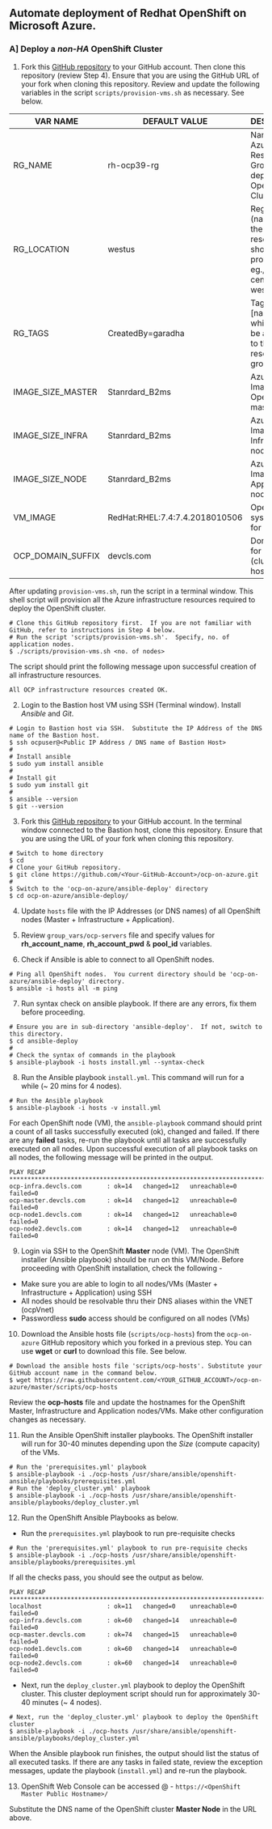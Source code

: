 ## Automate deployment of Redhat OpenShift on Microsoft Azure.

### A] Deploy a *non-HA* OpenShift Cluster
1. Fork this [GitHub repository](https://github.com/ganrad/ocp-on-azure) to your GitHub account.  Then clone this repository (review Step 4).  Ensure that you are using the GitHub URL of your fork when cloning this repository.  Review and update the following variables in the script `scripts/provision-vms.sh` as necessary.  See below.

VAR NAME | DEFAULT VALUE | DESCRIPTION
-------- | ------------- | -----------
RG_NAME | rh-ocp39-rg | Name of the Azure Resource Group used to deploy the OpenShift Cluster
RG_LOCATION | westus | Region (name) where the IaaS resources should be provisioned eg., eastus, centralus, westus ...
RG_TAGS | CreatedBy=garadha | Tags [name=value] which are to be assigned to the resource group
IMAGE_SIZE_MASTER | Stanrdard_B2ms | Azure VM Image Size for OpenShift master nodes
IMAGE_SIZE_INFRA | Stanrdard_B2ms | Azure VM Image Size for Infrastructure nodes
IMAGE_SIZE_NODE | Stanrdard_B2ms | Azure VM Image Size for Application nodes
VM_IMAGE | RedHat:RHEL:7.4:7.4.2018010506 | Operating system image for all VMs
OCP_DOMAIN_SUFFIX | devcls.com | Domain suffix for hostnames (cluster node hostnames)

After updating `provision-vms.sh`, run the script in a terminal window.  This shell script will provision all the Azure infrastructure resources required to deploy the OpenShift cluster.
```
# Clone this GitHub repository first.  If you are not familiar with GitHub, refer to instructions in Step 4 below.
# Run the script 'scripts/provision-vms.sh'.  Specify, no. of application nodes.
$ ./scripts/provision-vms.sh <no. of nodes>
```
The script should print the following message upon successful creation of all infrastructure resources.
```
All OCP infrastructure resources created OK.
```

2. Login to the Bastion host VM using SSH (Terminal window). Install *Ansible* and *Git*.
```
# Login to Bastion host via SSH.  Substitute the IP Address of the DNS name of the Bastion host.
$ ssh ocpuser@<Public IP Address / DNS name of Bastion Host>
#
# Install ansible
$ sudo yum install ansible
#
# Install git
$ sudo yum install git
#
$ ansible --version
$ git --version
```

3. Fork this [GitHub repository](https://github.com/ganrad/ocp-on-azure) to your GitHub account.  In the terminal window connected to the Bastion host, clone this repository.  Ensure that you are using the URL of your fork when cloning this repository.
```
# Switch to home directory
$ cd
# Clone your GitHub repository.
$ git clone https://github.com/<Your-GitHub-Account>/ocp-on-azure.git
#
$ Switch to the 'ocp-on-azure/ansible-deploy' directory
$ cd ocp-on-azure/ansible-deploy/
```

4. Update `hosts` file with the IP Addresses (or DNS names) of all OpenShift nodes (Master + Infrastructure + Application).

5. Review `group_vars/ocp-servers` file and specify values for **rh_account_name**, **rh_account_pwd** & **pool_id** variables.

6. Check if Ansible is able to connect to all OpenShift nodes.
```
# Ping all OpenShift nodes.  You current directory should be 'ocp-on-azure/ansible-deploy' directory.
$ ansible -i hosts all -m ping
```

7. Run syntax check on ansible playbook.  If there are any errors, fix them before proceeding.
```
# Ensure you are in sub-directory 'ansible-deploy'.  If not, switch to this directory.
$ cd ansible-deploy
#
# Check the syntax of commands in the playbook
$ ansible-playbook -i hosts install.yml --syntax-check
```

8. Run the Ansible playbook `install.yml`.  This command will run for a while (~ 20 mins for 4 nodes).
```
# Run the Ansible playbook
$ ansible-playbook -i hosts -v install.yml
```
For each OpenShift node (VM), the `ansible-playbook` command should print a count of all tasks successfully executed (ok), changed and failed. If there are any **failed** tasks, re-run the playbook until all tasks are successfully executed on all nodes. Upon successful execution of all playbook tasks on all nodes, the following message will be printed in the output.
```
PLAY RECAP *********************************************************************************************************************************
ocp-infra.devcls.com       : ok=14   changed=12   unreachable=0    failed=0   
ocp-master.devcls.com      : ok=14   changed=12   unreachable=0    failed=0   
ocp-node1.devcls.com       : ok=14   changed=12   unreachable=0    failed=0   
ocp-node2.devcls.com       : ok=14   changed=12   unreachable=0    failed=0
```

9. Login via SSH to the OpenShift **Master** node (VM).  The OpenShift installer (Ansible playbook) should be run on this VM/Node.  Before proceeding with OpenShift installation, check the following -
- Make sure you are able to login to all nodes/VMs (Master + Infrastructure + Application) using SSH
- All nodes should be resolvable thru their DNS aliases within the VNET (ocpVnet)
- Passwordless **sudo** access should be configured on all nodes (VMs)

10. Download the Ansible hosts file (`scripts/ocp-hosts`) from the `ocp-on-azure` GitHub repository which you forked in a previous step.  You can use **wget** or **curl** to download this file.  See below.
```
# Download the ansible hosts file 'scripts/ocp-hosts'. Substitute your GitHub account name in the command below.
$ wget https://raw.githubusercontent.com/<YOUR_GITHUB_ACCOUNT>/ocp-on-azure/master/scripts/ocp-hosts
```
Review the **ocp-hosts** file and update the hostnames for the OpenShift Master, Infrastructure and Application nodes/VMs.  Make other configuration changes as necessary.

11. Run the Ansible OpenShift installer playbooks.  The OpenShift installer will run for 30-40 minutes depending upon the *Size* (compute capacity) of the VMs.
```
# Run the 'prerequisites.yml' playbook
$ ansible-playbook -i ./ocp-hosts /usr/share/ansible/openshift-ansible/playbooks/prerequisites.yml
# Run the 'deploy_cluster.yml' playbook
$ ansible-playbook -i ./ocp-hosts /usr/share/ansible/openshift-ansible/playbooks/deploy_cluster.yml
```

12. Run the OpenShift Ansible Playbooks as below.
- Run the `prerequisites.yml` playbook to run pre-requisite checks
```
# Run the 'prerequisites.yml' playbook to run pre-requisite checks
$ ansible-playbook -i ./ocp-hosts /usr/share/ansible/openshift-ansible/playbooks/prerequisites.yml
```
If all the checks pass, you should see the output as below.
```
PLAY RECAP *********************************************************************************************************************************
localhost                  : ok=11   changed=0    unreachable=0    failed=0   
ocp-infra.devcls.com       : ok=60   changed=14   unreachable=0    failed=0   
ocp-master.devcls.com      : ok=74   changed=15   unreachable=0    failed=0   
ocp-node1.devcls.com       : ok=60   changed=14   unreachable=0    failed=0   
ocp-node2.devcls.com       : ok=60   changed=14   unreachable=0    failed=0
```
- Next, run the `deploy_cluster.yml` playbook to deploy the OpenShift cluster.  This cluster deployment script should run for approximately 30-40 minutes (~ 4 nodes).
```
# Next, run the 'deploy_cluster.yml' playbook to deploy the OpenShift cluster
$ ansible-playbook -i ./ocp-hosts /usr/share/ansible/openshift-ansible/playbooks/deploy_cluster.yml
```
When the Ansible playbook run finishes, the output should list the status of all executed tasks.  If there are any tasks in failed state, review the exception messages, update the playbook (`install.yml`) and re-run the playbook.

13.  OpenShift Web Console can be accessed @ - `https://<OpenShift Master Public Hostname>/`

Substitute the DNS name of the OpenShift cluster **Master Node** in the URL above.
